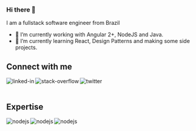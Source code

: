 ### Hi there 👋
I am a fullstack software engineer from Brazil

- 🔭 I’m currently working with Angular 2+, NodeJS and Java.
- 🌱 I’m currently learning React, Design Patterns and making some side projects.

## Connect with me

[<img align="left" alt="linked-in" src="https://img.shields.io/badge/linkedin-%230077B5.svg?&style=for-the-badge&logo=linkedin&logoColor=white" />](https://www.linkedin.com/in/christiangustavo/)

[<img align="left" alt="stack-overflow" src="https://img.shields.io/badge/stack%20overflow-FE7A16?logo=stack-overflow&logoColor=white&style=for-the-badge" />](https://stackoverflow.com/users/8985507/christian-gustavo)

[<img align="left" alt="twitter" src="https://img.shields.io/badge/twitter-%231DA1F2.svg?&style=for-the-badge&logo=twitter&logoColor=white" />](https://twitter.com/Chris_Gus21)

<br>
<br>

## Expertise
[<img align="left" alt="nodejs" src="https://img.shields.io/badge/node.js%20-%2343853D.svg?&style=for-the-badge&logo=node.js&logoColor=white" />](https://nodejs.org/en/)

[<img align="left" alt="nodejs" src="https://img.shields.io/badge/angular-red?&style=for-the-badge&logo=angular&logoColor=white" />](https://angular.io/)

[<img align="left" alt="nodejs" src="https://img.shields.io/badge/JavaScript-yellow?&style=for-the-badge&logo=javascript&logoColor=white" />](https://developer.mozilla.org/pt-BR/docs/Web/JavaScript)

<!--
**ChristianGustavo/ChristianGustavo** is a ✨ _special_ ✨ repository because its `README.md` (this file) appears on your GitHub profile.

Here are some ideas to get you started:

- 🔭 I’m currently working on ...
- 🌱 I’m currently learning ...
- 👯 I’m looking to collaborate on ...
- 🤔 I’m looking for help with ...
- 💬 Ask me about ...
- 📫 How to reach me: ...
- 😄 Pronouns: ...
- ⚡ Fun fact: ...
-->
